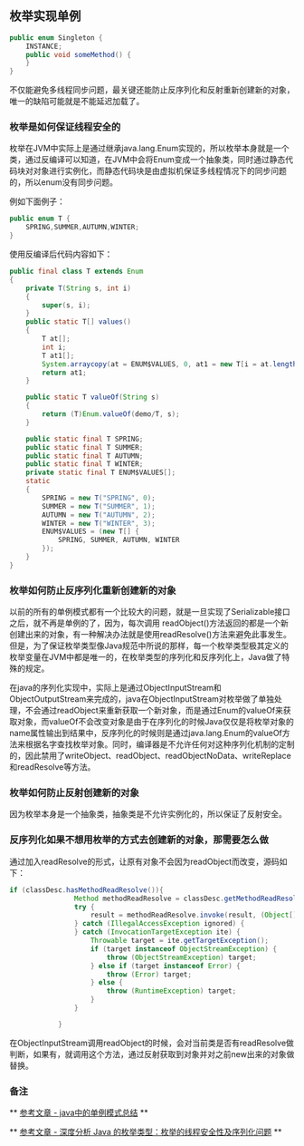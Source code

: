 ## 枚举实现单例

```java
public enum Singleton {
    INSTANCE;  
    public void someMethod() {  
    }  
}
```

不仅能避免多线程同步问题，最关键还能防止反序列化和反射重新创建新的对象，唯一的缺陷可能就是不能延迟加载了。

### 枚举是如何保证线程安全的

枚举在JVM中实际上是通过继承java.lang.Enum实现的，所以枚举本身就是一个类，通过反编译可以知道，在JVM中会将Enum变成一个抽象类，同时通过静态代码块对对象进行实例化，而静态代码块是由虚拟机保证多线程情况下的同步问题的，所以enum没有同步问题。

例如下面例子：
```java
public enum T {  
    SPRING,SUMMER,AUTUMN,WINTER;  
}  
```
使用反编译后代码内容如下：

```java
public final class T extends Enum
{
    private T(String s, int i)
    {
        super(s, i);
    }
    public static T[] values()
    {
        T at[];
        int i;
        T at1[];
        System.arraycopy(at = ENUM$VALUES, 0, at1 = new T[i = at.length], 0, i);
        return at1;
    }

    public static T valueOf(String s)
    {
        return (T)Enum.valueOf(demo/T, s);
    }

    public static final T SPRING;
    public static final T SUMMER;
    public static final T AUTUMN;
    public static final T WINTER;
    private static final T ENUM$VALUES[];
    static
    {
        SPRING = new T("SPRING", 0);
        SUMMER = new T("SUMMER", 1);
        AUTUMN = new T("AUTUMN", 2);
        WINTER = new T("WINTER", 3);
        ENUM$VALUES = (new T[] {
            SPRING, SUMMER, AUTUMN, WINTER
        });
    }
}
```

### 枚举如何防止反序列化重新创建新的对象

以前的所有的单例模式都有一个比较大的问题，就是一旦实现了Serializable接口之后，就不再是单例的了，因为，每次调用 readObject()方法返回的都是一个新创建出来的对象，有一种解决办法就是使用readResolve()方法来避免此事发生。但是，为了保证枚举类型像Java规范中所说的那样，每一个枚举类型极其定义的枚举变量在JVM中都是唯一的，在枚举类型的序列化和反序列化上，Java做了特殊的规定。

在java的序列化实现中，实际上是通过ObjectInputStream和ObjectOutputStream来完成的，java在ObjectInputStream对枚举做了单独处理，不会通过readObject来重新获取一个新对象，而是通过Enum的valueOf来获取对象，而valueOf不会改变对象是由于在序列化的时候Java仅仅是将枚举对象的name属性输出到结果中，反序列化的时候则是通过java.lang.Enum的valueOf方法来根据名字查找枚举对象。同时，编译器是不允许任何对这种序列化机制的定制的，因此禁用了writeObject、readObject、readObjectNoData、writeReplace和readResolve等方法。

### 枚举如何防止反射创建新的对象

因为枚举本身是一个抽象类，抽象类是不允许实例化的，所以保证了反射安全。

### 反序列化如果不想用枚举的方式去创建新的对象，那需要怎么做

通过加入readResolve的形式，让原有对象不会因为readObject而改变，源码如下：

```java
if (classDesc.hasMethodReadResolve()){
                Method methodReadResolve = classDesc.getMethodReadResolve();
                try {
                    result = methodReadResolve.invoke(result, (Object[]) null);
                } catch (IllegalAccessException ignored) {
                } catch (InvocationTargetException ite) {
                    Throwable target = ite.getTargetException();
                    if (target instanceof ObjectStreamException) {
                        throw (ObjectStreamException) target;
                    } else if (target instanceof Error) {
                        throw (Error) target;
                    } else {
                        throw (RuntimeException) target;
                    }
                }

            }
```
在ObjectInputStream调用readObject的时候，会对当前类是否有readResolve做判断，如果有，就调用这个方法，通过反射获取到对象并对之前new出来的对象做替换。


### 备注
** [参考文章 - java中的单例模式总结](http://www.jianshu.com/p/c8675fc7bd1b) **

** [参考文章 - 深度分析 Java 的枚举类型：枚举的线程安全性及序列化问题](http://blog.jobbole.com/94074/) **
